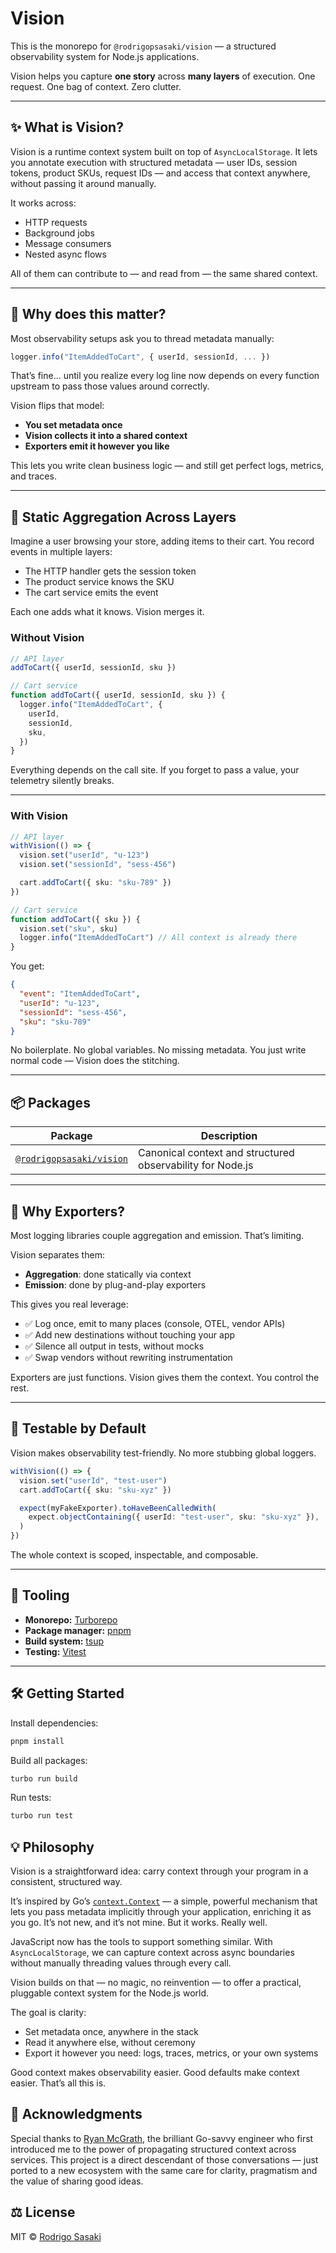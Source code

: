 # Vision

This is the monorepo for `@rodrigopsasaki/vision` — a structured observability system for Node.js applications.

Vision helps you capture **one story** across **many layers** of execution. One request. One bag of context. Zero clutter.

---

## ✨ What is Vision?

Vision is a runtime context system built on top of `AsyncLocalStorage`. It lets you annotate execution with structured metadata — user IDs, session tokens, product SKUs, request IDs — and access that context anywhere, without passing it around manually.

It works across:

- HTTP requests
- Background jobs
- Message consumers
- Nested async flows

All of them can contribute to — and read from — the same shared context.

---

## 🧠 Why does this matter?

Most observability setups ask you to thread metadata manually:

```ts
logger.info("ItemAddedToCart", { userId, sessionId, ... })
```

That’s fine... until you realize every log line now depends on every function upstream to pass those values around correctly.

Vision flips that model:

- **You set metadata once**
- **Vision collects it into a shared context**
- **Exporters emit it however you like**

This lets you write clean business logic — and still get perfect logs, metrics, and traces.

---

## 🔁 Static Aggregation Across Layers

Imagine a user browsing your store, adding items to their cart. You record events in multiple layers:

- The HTTP handler gets the session token
- The product service knows the SKU
- The cart service emits the event

Each one adds what it knows. Vision merges it.

### Without Vision

```ts
// API layer
addToCart({ userId, sessionId, sku })

// Cart service
function addToCart({ userId, sessionId, sku }) {
  logger.info("ItemAddedToCart", {
    userId,
    sessionId,
    sku,
  })
}
```

Everything depends on the call site. If you forget to pass a value, your telemetry silently breaks.

---

### With Vision

```ts
// API layer
withVision(() => {
  vision.set("userId", "u-123")
  vision.set("sessionId", "sess-456")

  cart.addToCart({ sku: "sku-789" })
})
```

```ts
// Cart service
function addToCart({ sku }) {
  vision.set("sku", sku)
  logger.info("ItemAddedToCart") // All context is already there
}
```

You get:

```json
{
  "event": "ItemAddedToCart",
  "userId": "u-123",
  "sessionId": "sess-456",
  "sku": "sku-789"
}
```

No boilerplate. No global variables. No missing metadata. You just write normal code — Vision does the stitching.

---

## 📦 Packages

| Package                                       | Description                                                |
| --------------------------------------------- | ---------------------------------------------------------- |
| [`@rodrigopsasaki/vision`](./packages/vision) | Canonical context and structured observability for Node.js |

---

## 🔌 Why Exporters?

Most logging libraries couple aggregation and emission. That’s limiting.

Vision separates them:

- **Aggregation**: done statically via context
- **Emission**: done by plug-and-play exporters

This gives you real leverage:

- ✅ Log once, emit to many places (console, OTEL, vendor APIs)
- ✅ Add new destinations without touching your app
- ✅ Silence all output in tests, without mocks
- ✅ Swap vendors without rewriting instrumentation

Exporters are just functions. Vision gives them the context. You control the rest.

---

## 🧪 Testable by Default

Vision makes observability test-friendly. No more stubbing global loggers.

```ts
withVision(() => {
  vision.set("userId", "test-user")
  cart.addToCart({ sku: "sku-xyz" })

  expect(myFakeExporter).toHaveBeenCalledWith(
    expect.objectContaining({ userId: "test-user", sku: "sku-xyz" }),
  )
})
```

The whole context is scoped, inspectable, and composable.

---

## 🧰 Tooling

- **Monorepo:** [Turborepo](https://turbo.build)
- **Package manager:** [pnpm](https://pnpm.io)
- **Build system:** [tsup](https://tsup.egoist.dev)
- **Testing:** [Vitest](https://vitest.dev)

---

## 🛠️ Getting Started

Install dependencies:

```bash
pnpm install
```

Build all packages:

```bash
turbo run build
```

Run tests:

```bash
turbo run test
```

## 💡 Philosophy

Vision is a straightforward idea: carry context through your program in a consistent, structured way.

It’s inspired by Go’s [`context.Context`](https://pkg.go.dev/context) — a simple, powerful mechanism that lets you pass metadata implicitly through your application, enriching it as you go. It’s not new, and it’s not mine. But it works. Really well.

JavaScript now has the tools to support something similar. With `AsyncLocalStorage`, we can capture context across async boundaries without manually threading values through every call.

Vision builds on that — no magic, no reinvention — to offer a practical, pluggable context system for the Node.js world.

The goal is clarity:

- Set metadata once, anywhere in the stack
- Read it anywhere else, without ceremony
- Export it however you need: logs, traces, metrics, or your own systems

Good context makes observability easier.
Good defaults make context easier.
That’s all this is.

## 🙏 Acknowledgments

Special thanks to [Ryan McGrath](https://github.com/zoltrain), the brilliant Go-savvy engineer who first introduced me to the power of propagating structured context across services. This project is a direct descendant of those conversations — just ported to a new ecosystem with the same care for clarity, pragmatism and the value of sharing good ideas.

## ⚖️ License

MIT © [Rodrigo Sasaki](https://github.com/rodrigopsasaki)
